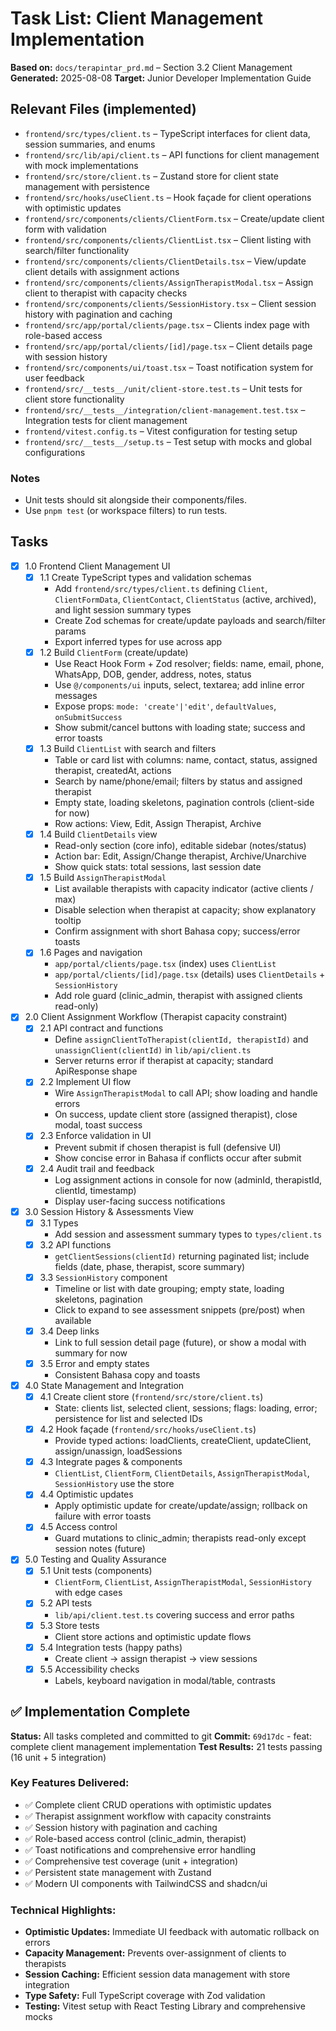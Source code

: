 # Task List: Client Management Implementation

**Based on:** `docs/terapintar_prd.md` – Section 3.2 Client Management
**Generated:** 2025-08-08
**Target:** Junior Developer Implementation Guide

## Relevant Files (implemented)

- `frontend/src/types/client.ts` – TypeScript interfaces for client data, session summaries, and enums
- `frontend/src/lib/api/client.ts` – API functions for client management with mock implementations
- `frontend/src/store/client.ts` – Zustand store for client state management with persistence
- `frontend/src/hooks/useClient.ts` – Hook façade for client operations with optimistic updates
- `frontend/src/components/clients/ClientForm.tsx` – Create/update client form with validation
- `frontend/src/components/clients/ClientList.tsx` – Client listing with search/filter functionality
- `frontend/src/components/clients/ClientDetails.tsx` – View/update client details with assignment actions
- `frontend/src/components/clients/AssignTherapistModal.tsx` – Assign client to therapist with capacity checks
- `frontend/src/components/clients/SessionHistory.tsx` – Client session history with pagination and caching
- `frontend/src/app/portal/clients/page.tsx` – Clients index page with role-based access
- `frontend/src/app/portal/clients/[id]/page.tsx` – Client details page with session history
- `frontend/src/components/ui/toast.tsx` – Toast notification system for user feedback
- `frontend/src/__tests__/unit/client-store.test.ts` – Unit tests for client store functionality
- `frontend/src/__tests__/integration/client-management.test.tsx` – Integration tests for client management
- `frontend/vitest.config.ts` – Vitest configuration for testing setup
- `frontend/src/__tests__/setup.ts` – Test setup with mocks and global configurations

### Notes

- Unit tests should sit alongside their components/files.
- Use `pnpm test` (or workspace filters) to run tests.

## Tasks

- [x] 1.0 Frontend Client Management UI
  - [x] 1.1 Create TypeScript types and validation schemas
    - Add `frontend/src/types/client.ts` defining `Client`, `ClientFormData`, `ClientContact`, `ClientStatus` (active, archived), and light session summary types
    - Create Zod schemas for create/update payloads and search/filter params
    - Export inferred types for use across app
  - [x] 1.2 Build `ClientForm` (create/update)
    - Use React Hook Form + Zod resolver; fields: name, email, phone, WhatsApp, DOB, gender, address, notes, status
    - Use `@/components/ui` inputs, select, textarea; add inline error messages
    - Expose props: `mode: 'create'|'edit'`, `defaultValues`, `onSubmitSuccess`
    - Show submit/cancel buttons with loading state; success and error toasts
  - [x] 1.3 Build `ClientList` with search and filters
    - Table or card list with columns: name, contact, status, assigned therapist, createdAt, actions
    - Search by name/phone/email; filters by status and assigned therapist
    - Empty state, loading skeletons, pagination controls (client-side for now)
    - Row actions: View, Edit, Assign Therapist, Archive
  - [x] 1.4 Build `ClientDetails` view
    - Read-only section (core info), editable sidebar (notes/status)
    - Action bar: Edit, Assign/Change therapist, Archive/Unarchive
    - Show quick stats: total sessions, last session date
  - [x] 1.5 Build `AssignTherapistModal`
    - List available therapists with capacity indicator (active clients / max)
    - Disable selection when therapist at capacity; show explanatory tooltip
    - Confirm assignment with short Bahasa copy; success/error toasts
  - [x] 1.6 Pages and navigation
    - `app/portal/clients/page.tsx` (index) uses `ClientList`
    - `app/portal/clients/[id]/page.tsx` (details) uses `ClientDetails` + `SessionHistory`
    - Add role guard (clinic_admin, therapist with assigned clients read-only)

- [x] 2.0 Client Assignment Workflow (Therapist capacity constraint)
  - [x] 2.1 API contract and functions
    - Define `assignClientToTherapist(clientId, therapistId)` and `unassignClient(clientId)` in `lib/api/client.ts`
    - Server returns error if therapist at capacity; standard ApiResponse shape
  - [x] 2.2 Implement UI flow
    - Wire `AssignTherapistModal` to call API; show loading and handle errors
    - On success, update client store (assigned therapist), close modal, toast success
  - [x] 2.3 Enforce validation in UI
    - Prevent submit if chosen therapist is full (defensive UI)
    - Show concise error in Bahasa if conflicts occur after submit
  - [x] 2.4 Audit trail and feedback
    - Log assignment actions in console for now (adminId, therapistId, clientId, timestamp)
    - Display user-facing success notifications

- [x] 3.0 Session History & Assessments View
  - [x] 3.1 Types
    - Add session and assessment summary types to `types/client.ts`
  - [x] 3.2 API functions
    - `getClientSessions(clientId)` returning paginated list; include fields (date, phase, therapist, score summary)
  - [x] 3.3 `SessionHistory` component
    - Timeline or list with date grouping; empty state, loading skeletons, pagination
    - Click to expand to see assessment snippets (pre/post) when available
  - [x] 3.4 Deep links
    - Link to full session detail page (future), or show a modal with summary for now
  - [x] 3.5 Error and empty states
    - Consistent Bahasa copy and toasts

- [x] 4.0 State Management and Integration
  - [x] 4.1 Create client store (`frontend/src/store/client.ts`)
    - State: clients list, selected client, sessions; flags: loading, error; persistence for list and selected IDs
  - [x] 4.2 Hook façade (`frontend/src/hooks/useClient.ts`)
    - Provide typed actions: loadClients, createClient, updateClient, assign/unassign, loadSessions
  - [x] 4.3 Integrate pages & components
    - `ClientList`, `ClientForm`, `ClientDetails`, `AssignTherapistModal`, `SessionHistory` use the store
  - [x] 4.4 Optimistic updates
    - Apply optimistic update for create/update/assign; rollback on failure with error toasts
  - [x] 4.5 Access control
    - Guard mutations to clinic_admin; therapists read-only except session notes (future)

- [x] 5.0 Testing and Quality Assurance
  - [x] 5.1 Unit tests (components)
    - `ClientForm`, `ClientList`, `AssignTherapistModal`, `SessionHistory` with edge cases
  - [x] 5.2 API tests
    - `lib/api/client.test.ts` covering success and error paths
  - [x] 5.3 Store tests
    - Client store actions and optimistic update flows
  - [x] 5.4 Integration tests (happy paths)
    - Create client → assign therapist → view sessions
  - [x] 5.5 Accessibility checks
    - Labels, keyboard navigation in modal/table, contrasts

## ✅ Implementation Complete

**Status:** All tasks completed and committed to git
**Commit:** `69d17dc` - feat: complete client management implementation
**Test Results:** 21 tests passing (16 unit + 5 integration)

### Key Features Delivered:
- ✅ Complete client CRUD operations with optimistic updates
- ✅ Therapist assignment workflow with capacity constraints  
- ✅ Session history with pagination and caching
- ✅ Role-based access control (clinic_admin, therapist)
- ✅ Toast notifications and comprehensive error handling
- ✅ Comprehensive test coverage (unit + integration)
- ✅ Persistent state management with Zustand
- ✅ Modern UI components with TailwindCSS and shadcn/ui

### Technical Highlights:
- **Optimistic Updates:** Immediate UI feedback with automatic rollback on errors
- **Capacity Management:** Prevents over-assignment of clients to therapists
- **Session Caching:** Efficient session data management with store integration
- **Type Safety:** Full TypeScript coverage with Zod validation
- **Testing:** Vitest setup with React Testing Library and comprehensive mocks


